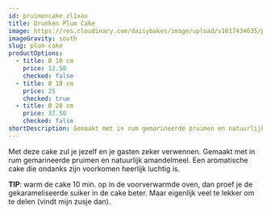 ```yaml
---
id: pruimencake_zl1xax
title: Drunken Plum Cake
image: https://res.cloudinary.com/daisybakes/image/upload/v1617434635/pruimencake_zl1xax.jpg
imageGravity: south
slug: plum-cake
productOptions:
  - title: Ø 10 cm
    price: 12.50
    checked: false
  - title: Ø 18 cm
    price: 25
    checked: true
  - title: Ø 28 cm
    price: 37.50
    checked: false
shortDescription: Gemaakt met in rum gemarineerde pruimen en natuurlijk amandelmeel. Een aromatische cake die ondanks zijn voorkomen heerlijk luchtig is.
---
```


Met deze cake zul je jezelf en je gasten zeker verwennen. Gemaakt met in rum gemarineerde pruimen en natuurlijk amandelmeel. Een aromatische cake die ondanks zijn voorkomen heerlijk luchtig is.

**TIP**: warm de cake 10 min. op in de voorverwarmde oven, dan proef je de gekarameliseerde suiker in de cake beter. Maar eigenlijk veel te lekker om te delen (vindt mijn zusje dan).
